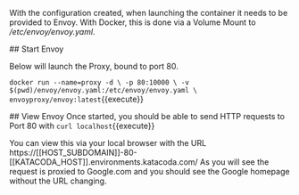 With the configuration created, when launching the container it needs to be provided to Envoy. With Docker, this is done via a Volume Mount to */etc/envoy/envoy.yaml*.

## Start Envoy 

Below will launch the Proxy, bound to port 80.

`docker run --name=proxy -d \
  -p 80:10000 \
  -v $(pwd)/envoy/envoy.yaml:/etc/envoy/envoy.yaml \
  envoyproxy/envoy:latest`{{execute}}

## View Envoy
Once started, you should be able to send HTTP requests to Port 80 with `curl localhost`{{execute}}

You can view this via your local browser with the URL https://[[HOST_SUBDOMAIN]]-80-[[KATACODA_HOST]].environments.katacoda.com/
As you will see the request is proxied to Google.com and you should see the Google homepage without the URL changing.